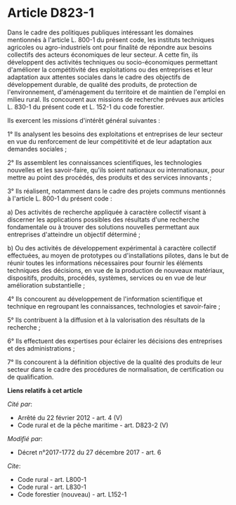 # Article D823-1

Dans le cadre des politiques publiques intéressant les domaines mentionnés à l'article L. 800-1  du présent code, les
instituts techniques agricoles ou agro-industriels ont pour finalité de répondre aux besoins collectifs des acteurs
économiques de leur secteur. A cette fin, ils développent des activités techniques ou socio-économiques permettant
d'améliorer la compétitivité des exploitations ou des entreprises et leur adaptation aux attentes sociales dans le cadre des
objectifs de développement durable, de qualité des produits, de protection de l'environnement, d'aménagement du territoire et
de maintien de l'emploi en milieu rural. Ils concourent aux missions de recherche prévues aux articles L. 830-1 du présent
code et L. 152-1 du code forestier.

Ils exercent les missions d'intérêt général suivantes :

1° Ils analysent les besoins des exploitations et entreprises de leur secteur en vue du renforcement de leur compétitivité et
de leur adaptation aux demandes sociales ;

2° Ils assemblent les connaissances scientifiques, les technologies nouvelles et les savoir-faire, qu'ils soient nationaux ou
internationaux, pour mettre au point des procédés, des produits et des services innovants ;

3° Ils réalisent, notamment dans le cadre des projets communs mentionnés à l'article L. 800-1 du présent code :

a) Des activités de recherche appliquée à caractère collectif visant à discerner les applications possibles des résultats
d'une recherche fondamentale ou à trouver des solutions nouvelles permettant aux entreprises d'atteindre un objectif
déterminé ;

b) Ou des activités de développement expérimental à caractère collectif effectuées, au moyen de prototypes ou d'installations
pilotes, dans le but de réunir toutes les informations nécessaires pour fournir les éléments techniques des décisions, en vue
de la production de nouveaux matériaux, dispositifs, produits, procédés, systèmes, services ou en vue de leur amélioration
substantielle ;

4° Ils concourent au développement de l'information scientifique et technique en regroupant les connaissances, technologies
et savoir-faire ;

5° Ils contribuent à la diffusion et à la valorisation des résultats de la recherche ;

6° Ils effectuent des expertises pour éclairer les décisions des entreprises et des administrations ;

7° Ils concourent à la définition objective de la qualité des produits de leur secteur dans le cadre des procédures de
normalisation, de certification ou de qualification.

**Liens relatifs à cet article**

_Cité par_:

  - Arrêté du 22 février 2012 - art. 4 (V)
  - Code rural et de la pêche maritime - art. D823-2 (V)

_Modifié par_:

  - Décret n°2017-1772 du 27 décembre 2017 - art. 6

_Cite_:

  - Code rural - art. L800-1
  - Code rural - art. L830-1
  - Code forestier (nouveau) - art. L152-1

